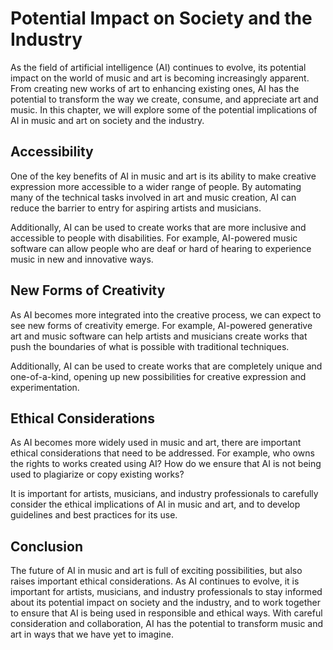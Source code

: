 Potential Impact on Society and the Industry
==========================================================================================

As the field of artificial intelligence (AI) continues to evolve, its potential impact on the world of music and art is becoming increasingly apparent. From creating new works of art to enhancing existing ones, AI has the potential to transform the way we create, consume, and appreciate art and music. In this chapter, we will explore some of the potential implications of AI in music and art on society and the industry.

Accessibility
-------------

One of the key benefits of AI in music and art is its ability to make creative expression more accessible to a wider range of people. By automating many of the technical tasks involved in art and music creation, AI can reduce the barrier to entry for aspiring artists and musicians.

Additionally, AI can be used to create works that are more inclusive and accessible to people with disabilities. For example, AI-powered music software can allow people who are deaf or hard of hearing to experience music in new and innovative ways.

New Forms of Creativity
-----------------------

As AI becomes more integrated into the creative process, we can expect to see new forms of creativity emerge. For example, AI-powered generative art and music software can help artists and musicians create works that push the boundaries of what is possible with traditional techniques.

Additionally, AI can be used to create works that are completely unique and one-of-a-kind, opening up new possibilities for creative expression and experimentation.

Ethical Considerations
----------------------

As AI becomes more widely used in music and art, there are important ethical considerations that need to be addressed. For example, who owns the rights to works created using AI? How do we ensure that AI is not being used to plagiarize or copy existing works?

It is important for artists, musicians, and industry professionals to carefully consider the ethical implications of AI in music and art, and to develop guidelines and best practices for its use.

Conclusion
----------

The future of AI in music and art is full of exciting possibilities, but also raises important ethical considerations. As AI continues to evolve, it is important for artists, musicians, and industry professionals to stay informed about its potential impact on society and the industry, and to work together to ensure that AI is being used in responsible and ethical ways. With careful consideration and collaboration, AI has the potential to transform music and art in ways that we have yet to imagine.
